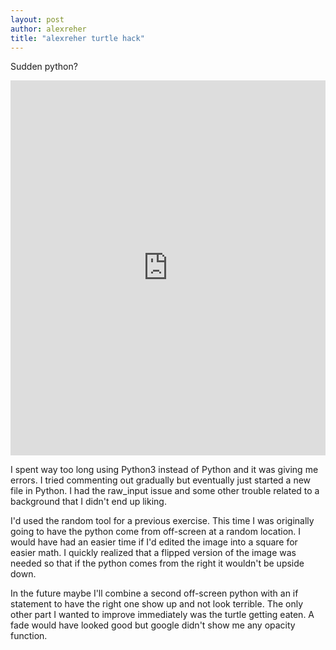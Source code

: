 ```yaml
---
layout: post
author: alexreher
title: "alexreher turtle hack"
---
```


Sudden python?

<iframe src="https://trinket.io/embed/python/fd0a5cfd97" width="100%" height="600" frameborder="0" marginwidth="0" marginheight="0" allowfullscreen></iframe>

I spent way too long using Python3 instead of Python and it was giving me errors. I tried commenting out gradually but eventually just started a new file in Python. I had the raw_input issue and some other trouble related to a background that I didn't end up liking.

I'd used the random tool for a previous exercise. This time I was originally going to have the python come from off-screen at a random location. I would have had an easier time if I'd edited the image into a square for easier math. I quickly realized that a flipped version of the image was needed so that if the python comes from the right it wouldn't be upside down.

In the future maybe I'll combine a second off-screen python with an if statement to have the right one show up and not look terrible. The only other part I wanted to improve immediately was the turtle getting eaten. A fade would have looked good but google didn't show me any opacity function.
